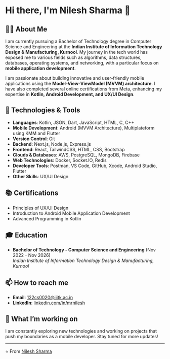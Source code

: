 # Hi there, I'm Nilesh Sharma 👋

## 👨‍💻 About Me

I am currently pursuing a Bachelor of Technology degree in Computer Science and Engineering at the **Indian Institute of Information Technology Design & Manufacturing, Kurnool**.
My journey in the tech world has exposed me to various fields such as algorithms, data structures,
databases, operating systems, and networking, with a particular focus on **mobile application development**.

I am passionate about building innovative and user-friendly mobile applications using the **Model-View-ViewModel (MVVM) architecture**. I have also completed several online certifications from Meta, enhancing my expertise in **Kotlin, Android Development, and UX/UI Design**.

## 🔧 Technologies & Tools
- **Languages**: Kotlin, JSON, Dart, JavaScript, HTML, C, C++
- **Mobile Development**: Android (MVVM Architecture), Multiplateform using KMM and Flutter
- **Version Control**: Git
- **Backend**: Next.js, Node.js, Express.js
- **Frontend**: React, TailwindCSS, HTML, CSS, Bootstrap
- **Clouds & Database**s: AWS, PostgreSQL, MongoDB, Firebase
- **Web Technologies**: Docker, Socket.IO, Redis
- **Developer Tools**: Postman, VS Code, GitHub, Xcode, Android Studio, Flutter
- **Other Skills**: UX/UI Design

## 📚 Certifications
- Principles of UX/UI Design
- Introduction to Android Mobile Application Development
- Advanced Programming in Kotlin

## 🎓 Education
- **Bachelor of Technology - Computer Science and Engineering** (Nov 2022 - Nov 2026)  
  *Indian Institute of Information Technology Design & Manufacturing, Kurnool*

## 📫 How to reach me
- **Email**: [122cs0020@iiitk.ac.in](mailto:122cs0020@iiitk.ac.in)
- **LinkedIn**: [linkedin.com/in/mrnilesh](https://www.linkedin.com/in/mrnilesh)

## 🚀 What I’m working on
I am constantly exploring new technologies and working on projects that push my boundaries as a mobile developer. Stay tuned for more updates!

---

⭐️ From [Nilesh Sharma](https://github.com/mrnilesh)
